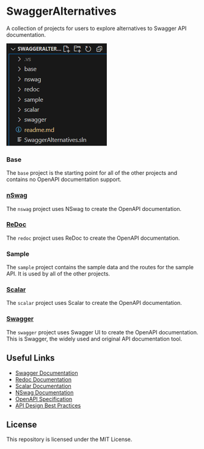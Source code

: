 # SwaggerAlternatives

A collection of projects for users to explore alternatives to Swagger API documentation.

![SwaggerAlternatives](./folders.png)

### Base
The `base` project is the starting point for all of the other projects and contains no OpenAPI documentation support.
### [nSwag](https://github.com/RicoSuter/NSwag)
The `nswag` project uses NSwag to create the OpenAPI documentation.
### [ReDoc](https://redocly.com/redoc)
The `redoc` project uses ReDoc to create the OpenAPI documentation.
### Sample
The `sample` project contains the sample data and the routes for the sample API.  It is used by all of the other projects.
### [Scalar](https://scalar.com/)
The `scalar` project uses Scalar to create the OpenAPI documentation.
### [Swagger](https://swagger.io/tools/swagger-ui/)
The `swagger` project uses Swagger UI to create the OpenAPI documentation.  This is Swagger, the widely used and original API documentation tool.

## Useful Links

- [Swagger Documentation](https://swagger.io/docs/)
- [Redoc Documentation](https://redocly.com/docs)
- [Scalar Documentation](https://guides.scalar.com/scalar/introduction)
- [NSwag Documentation](https://learn.microsoft.com/en-us/aspnet/core/tutorials/getting-started-with-nswag?view=aspnetcore-8.0&tabs=visual-studio)
- [OpenAPI Specification](https://swagger.io/specification/)
- [API Design Best Practices](https://www.martinfowler.com/articles/richardsonMaturityModel.html)

## License

This repository is licensed under the MIT License.

